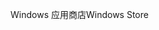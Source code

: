 <span data-ttu-id="f1829-101">Windows 应用商店</span><span class="sxs-lookup"><span data-stu-id="f1829-101">Windows Store</span></span>